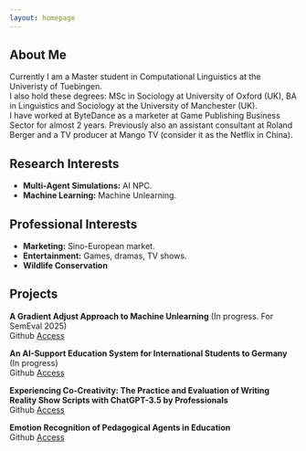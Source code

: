 ```yaml
---
layout: homepage
---
```


## About Me

Currently I am a Master student in Computational Linguistics at the Univeristy of Tuebingen. <br>
I also hold these degrees: MSc in Sociology at University of Oxford (UK), BA in Linguistics and Sociology at the University of Manchester (UK). <br>
I have worked at ByteDance as a marketer at Game Publishing Business Sector for almost 2 years. Previously also an assistant consultant at Roland Berger and a TV producer at Mango TV (consider it as the Netflix in China).

## Research Interests

- **Multi-Agent Simulations:** AI NPC.
- **Machine Learning:** Machine Unlearning.

## Professional Interests

- **Marketing:** Sino-European market.
- **Entertainment:** Games, dramas, TV shows.
- **Wildlife Conservation**

## Projects

**A Gradient Adjust Approach to Machine Unlearning** (In progress. For SemEval 2025)  
Github [Access](https://github.com/cicl-iscl/Machine_Unlearning) 

**An AI-Support Education System for International Students to Germany** (In progress)  
Github [Access](https://github.com/devychen/Course_AIEd_System)

**Experiencing Co-Creativity: The Practice and Evaluation of Writing Reality Show Scripts with ChatGPT-3.5 by Professionals**  
Github [Access](https://github.com/devychen/Course_LLM_Implications)

**Emotion Recognition of Pedagogical Agents in Education**  
Github [Access](https://github.com/devychen/Course_Pedagogical_Agents)

<!-- 
{% include_relative _includes/publications.md %}

{% include_relative _includes/services.md %} -->
